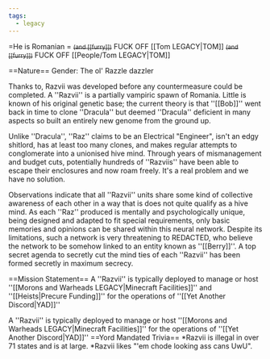 ```yaml
---
tags:
  - legacy
---
```


=He is Romanian =
<s><small>(and [[furry]])</small></s>
FUCK OFF [[Tom LEGACY|TOM]]
<s><small>(and [[furry]])</small></s>
FUCK OFF [[People/Tom LEGACY|TOM]]


==Nature==
Gender: The ol' Razzle dazzler

Thanks to, Razvii was developed before any countermeasure could be completed. A ''Razvii'' is a partially vampiric spawn of Romania. Little is known of his original genetic base; the current theory is that ''[[Bob]]'' went back in time to clone ''Dracula'' but deemed ''Dracula'' deficient in many aspects so built an entirely new genome from the ground up.

Unlike ''Dracula'', ''Raz'' claims to be an Electrical "Engineer", isn't an edgy shitlord, has at least too many clones, and makes regular attempts to conglomerate into a unionised hive mind. Through years of mismanagement and budget cuts, potentially hundreds of ''Razviis'' have been able to escape their enclosures and now roam freely. It's a real problem and we have no solution.

Observations indicate that all ''Razvii'' units share some kind of collective awareness of each other in a way that is does not quite qualify as a hive mind. As each ''Raz'' produced is mentally and psychologically unique, being designed and adapted to fit special requirements, only basic memories and opinions can be shared within this neural network. Despite its limitations, such a network is very threatening to REDACTED, who believe the network to be somehow linked to an entity known as ''[[Berry]]''. A top secret agenda to secretly cut the mind ties of each ''Razvii'' has been formed secretly in maximum secrecy.

==Mission Statement==
A ''Razvii'' is typically deployed to manage or host ''[[Morons and Warheads LEGACY|Minecraft Facilities]]'' and ''[[Heists|Precure Funding]]'' for the operations of ''[[Yet Another Discord|YAD]]''

A ''Razvii'' is typically deployed to manage or host ''[[Morons and Warheads LEGACY|Minecraft Facilities]]'' for the operations of ''[[Yet Another Discord|YAD]]''
==Yord Mandated Trivia==
*Razvii is illegal in over 71 states and is at large.
*Razvii likes "'em chode looking ass cans UwU".